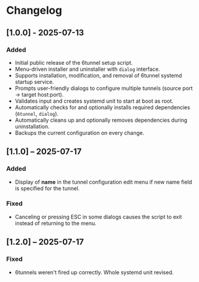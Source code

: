 # Changelog

## [1.0.0] - 2025-07-13
### Added
- Initial public release of the 6tunnel setup script.
- Menu-driven installer and uninstaller with `dialog` interface.
- Supports installation, modification, and removal of 6tunnel systemd startup service.
- Prompts user-friendly dialogs to configure multiple tunnels (source port → target host:port).
- Validates input and creates systemd unit to start at boot as root.
- Automatically checks for and optionally installs required dependencies (`6tunnel`, `dialog`).
- Automatically cleans up and optionally removes dependencies during uninstallation.
- Backups the current configuration on every change.

## [1.1.0] – 2025-07-17
### Added
- Display of **name** in the tunnel configuration edit menu if new name field is specified for the tunnel.

### Fixed
- Canceling or pressing ESC in some dialogs causes the script to exit instead of returning to the menu.

## [1.2.0] – 2025-07-17
### Fixed
- 6tunnels weren't fired up correctly. Whole systemd unit revised.